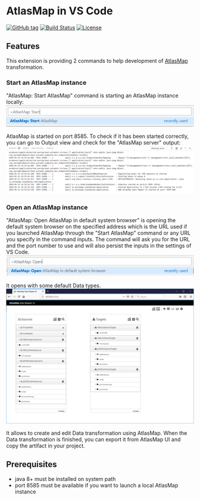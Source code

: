 # AtlasMap in VS Code

[![GitHub tag](https://img.shields.io/github/tag/jboss-fuse/vscode-atlasmap.svg?style=plastic)](https://github.com/jboss-fuse/vscode-atlasmap/tags)
[![Build Status](https://travis-ci.org/jboss-fuse/vscode-atlasmap.svg?branch=master)](https://travis-ci.org/jboss-fuse/vscode-atlasmap)
[![License](https://img.shields.io/badge/license-Apache%202-blue.svg)](https://opensource.org/licenses/Apache-2.0)

## Features

This extension is providing 2 commands to help development of [AtlasMap](http://docs.atlasmap.io/) transformation.

### Start an AtlasMap instance

"AtlasMap: Start AtlasMap" command is starting an AtlasMap instance locally:
![Start AtlasMap command in palette](doc/StartAtlasMapCommand.png)

AtlasMap is started on port 8585.
To check if it has been started correctly, you can go to Output view and check for the "AtlasMap server" output:
![AtlasMap server output](doc/AtlasMapServerOutput.png)

### Open an AtlasMap instance

"AtlasMap: Open AtlasMap in default system browser" is opening the default system browser on the specified address which is the URL used if you launched AtlasMap through the "Start AtlasMap" command or any URL you specify in the command inputs. The command will ask you for the URL and the port number to use and will also persist the inputs in the settings of VS Code.
![Open AtlasMap command in palette](doc/OpenAtlasMapCommand.png)

It opens with some default Data types.
![Default page AtlasMap](doc/AtlasMapDefaultPage.png)

 It allows to create and edit Data transformation using AtlasMap. When the Data transformation is finished, you can export it from AtlasMap UI and copy the artifact in your project.

## Prerequisites

- java 8+ must be installed on system path
- port 8585 must be available if you want to launch a local AtlasMap instance
